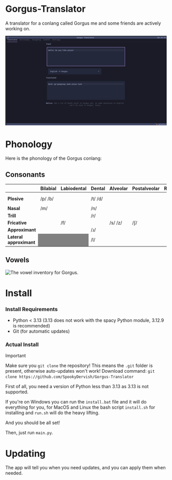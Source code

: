 # Gorgus-Translator
A translator for a conlang called Gorgus me and some friends are actively working on.

![An image of the translating showing the sentence "Hello! Do you like pizza?" being translated.](/resources/screenshot.png)

# Phonology
Here is the phonology of the Gorgus conlang:

## Consonants
<style>
    .grey {
        background: grey;
    }
</style>

<table>
  <thead>
    <tr>
      <th></th>
      <th><strong>Bilabial</strong></th>
      <th><strong>Labiodental</strong></th>
      <th><strong>Dental</strong></th>
      <th><strong>Alveolar</strong></th>
      <th><strong>Postalveolar</strong></th>
      <th><strong>Retroflex</strong></th>
      <th><strong>Palatal</strong></th>
      <th><strong>Velar</strong></th>
      <th><strong>Uvular</strong></th>
      <th><strong>Pharyngeal</strong></th>
      <th><strong>Glottal</strong></th>
    </tr>
  </thead>
  <tbody>
    <tr>
      <td><strong>Plosive</strong></td>
      <td>/p/ /b/</td>
      <td></td>
      <td colspan="3">/t/ /d/</td>
      <td></td>
      <td></td>
      <td>/k/ /g/</td>
      <td></td>
      <td></td>
      <td></td>
    </tr>
    <tr>
      <td><strong>Nasal</strong></td>
      <td>/m/</td>
      <td></td>
      <td colspan="3">/n/</td>
      <td></td>
      <td></td>
      <td>/ŋ/</td>
      <td></td>
      <td class="grey"></td>
      <td class="grey"></td>
    </tr>
    <tr>
      <td><strong>Trill</strong></td>
      <td></td>
      <td></td>
      <td colspan="3">/r/</td>
      <td></td>
      <td></td>
      <td class="grey"></td>
      <td></td>
      <td></td>
      <td class="grey"></td>
    </tr>
    <tr>
      <td><strong>Fricative</strong></td>
      <td></td>
      <td>/f/</td>
      <td></td>
      <td>/s/ /z/</td>
      <td>/ʃ/</td>
      <td></td>
      <td></td>
      <td></td>
      <td></td>
      <td></td>
      <td>/h/</td>
    </tr>
    <tr>
      <td><strong>Approximant</strong></td>
      <td></td>
      <td></td>
      <td colspan="3">/ɹ/</td>
      <td></td>
      <td>/j/</td>
      <td></td>
      <td></td>
      <td></td>
      <td class="grey"></td>
    </tr>
    <tr>
      <td><strong>Lateral approximant</strong></td>
      <td class="grey"></td>
      <td class="grey"></td>
      <td colspan="3">/l/</td>
      <td></td>
      <td></td>
      <td></td>
      <td></td>
      <td class="grey"></td>
      <td class="grey"></td>
    </tr>
  </tbody>
</table>

## Vowels
![The vowel inventory for Gorgus.](image.png)

# Install

### Install Requirements
- Python < 3.13 (3.13 does not work with the spacy Python module, 3.12.9 is recommended)
- Git (for automatic updates)

### Actual Install
> [!IMPORTANT]
> Make sure you `git clone` the repository! This means the `.git` folder is present, otherwise auto-updates won't work!
> Download command: `git clone https://github.com/SpookyDervish/Gorgus-Translator`

First of all, you need a version of Python less than 3.13 as 3.13 is not supported.

If you're on Windows you can run the `install.bat` file and it will do everything for you,
for MacOS and Linux the bash script `install.sh` for installing and `run.sh` will do the heavy lifting.

And you should be all set!

Then, just run `main.py`.

# Updating
The app will tell you when you need updates, and you can apply them when needed.